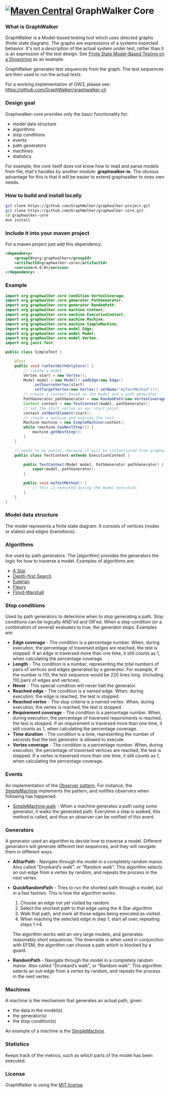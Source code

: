 [![Maven Central](https://maven-badges.herokuapp.com/maven-central/org.graphwalker/graphwalker-core/badge.svg)](https://maven-badges.herokuapp.com/maven-central/org.graphwalker/graphwalker-core)
GraphWalker Core
===================

### What is GraphWalker

GraphWalker is a Model-based testing tool which uses directed graphs (finite state diagram). The graphs are expressions of a systems expected behavior. It's not a description of the actual system under test, rather than it is an expression of the test design. See [Finite State Model-Based Testing on a Shoestring] as an example.

GraphWalker generates test sequences from the graph. The test sequences are then used to run the actual tests.

For a working implementation of GW3, please see: https://github.com/GraphWalker/graphwalker-cli

### Design goal
Graphwalker-core provides only the
basic functionality for:
* model data structure
* algorithms
* stop conditions
* events
* path generators
* machines
* statistics

For example, the core itself does not know how to read and parse models from file, that's handles by another module: **graphwalker-io**. The obvious advantage for this is that it will be easier to extend graphwalker to ones own needs.

### How to build and install locally
```sh
git clone https://github.com/GraphWalker/graphwalker-project.git
git clone https://github.com/GraphWalker/graphwalker-core.git
cd graphwalker-core
mvn install
```

### Include it into your maven project
For a maven project just add this dependency:
```xml
<dependency>
    <groupId>org.graphwalker</groupId>
    <artifactId>graphwalker-core</artifactId>
    <version>4.0.0</version>
</dependency>
```

### Example

```java
import org.graphwalker.core.condition.VertexCoverage;
import org.graphwalker.core.generator.PathGenerator;
import org.graphwalker.core.generator.RandomPath;
import org.graphwalker.core.machine.Context;
import org.graphwalker.core.machine.ExecutionContext;
import org.graphwalker.core.machine.Machine;
import org.graphwalker.core.machine.SimpleMachine;
import org.graphwalker.core.model.Edge;
import org.graphwalker.core.model.Model;
import org.graphwalker.core.model.Vertex;
import org.junit.Test;

public class SimpleTest {

    @Test
    public void runTestWithOnlyCore() {
        // create a model
        Vertex start = new Vertex();
        Model model = new Model().addEdge(new Edge()
            .setSourceVertex(start)
            .setTargetVertex(new Vertex().setName("myTestMethod")));
        // create a context based on the model and a path generator
        PathGenerator pathGenerator = new RandomPath(new VertexCoverage(100));
        Context context = new TestContext(model, pathGenerator);
        // set the start vertex as our start point
        context.setNextElement(start);
        // create a machine and execute the test
        Machine machine = new SimpleMachine(context);
        while (machine.hasNextStep()) {
            machine.getNextStep();
        }
    }

    // needs to be public, because it will be instantiated from graphwalker
    public class TestContext extends ExecutionContext {

        public TestContext(Model model, PathGenerator pathGenerator) {
            super(model, pathGenerator);
        }

        public void myTestMethod() {
            // This is executed during the model execution
        }
    }
}
```


### Model data structure
The model represents a finite state diagram. It consists of vertices (nodes or states) and edges (transitions).

### Algorithms
Are used by path generators. The [algorithm] provides the generators the logic for how to traverse a model. Examples of algorithms are:
* [A Star]
* [Depth-first Search]
* [Eulerian]
* [Fleury]
* [Floyd-Warshall]

### Stop conditions
Used by path generators to determine when to stop generating a path. Stop conditions can be logically AND'ed and OR'ed. When a stop condition (or a combination of several) evaluates to true, the generator stops. Examples are:
* **Edge coverage** - The condition is a percentage number. When, during execution, the percentage of traversed edges are reached, the test is stopped. If an edge is traversed more than one time, it still counts as 1, when calculating the percentage coverage.
* **Length** - The condition is a number, representing the total numbers of pairs of vertices and edges generated by a generator. For example, if the number is 110, the test sequence would be 220 lines long. (including 110 pairs of edges and vertices).
* **Never** - This special condition will never halt the generator.
* **Reached edge** - The condition is a named edge. When, during execution, the edge is reached, the test is stopped.
* **Reached vertex** - The stop criteria is a named vertex. When, during execution, the vertex is reached, the test is stopped.
* **Requirement coverage** - The condition is a percentage number. When, during execution, the percentage of traversed requirements is reached, the test is stopped. If an requirement is traversed more than one time, it still counts as 1, when calculating the percentage coverage.
* **Time duration** - The condition is a time, representing the number of seconds that the test generator is allowed to execute.
* **Vertex coverage** - The condition is a percentage number. When, during execution, the percentage of traversed vertices are reached, the test is stopped. If a vertex is traversed more than one time, it still counts as 1, when calculating the percentage coverage.


### Events
An implementation of the [Observer pattern]. For instance, the [SimpleMachine] implements the pattern, and notifies observers when following has happened:
* [SimpleMachine.walk] - When a machine generates a path using some generator, it walks the generated path. Everytime a step is walked, this method is called, and thus an observer can be notified of this event.


### Generators
A generator used an algorithm to decide how to traverse a model. Different generators will generate different test sequences, and they will navigate them in different ways.

* **AStarPath** - Navigate through the model in a completely random manor. Also called "Drunkard’s walk", or "Random walk". This algorithm selects an out-edge from a vertex by random, and repeats the process in the next vertex.
* **QuickRandomPath** - Tries to run the shortest path through a model, but in a fast fashion. This is how the algorithm works:
   1. Choose an edge not yet visited by random.
   1. Select the shortest path to that edge using the A Star algorithm
   1. Walk that path, and mark all those edges being executed as visited.
   1. When reaching the selected edge in step 1, start all over, repeating steps 1->4.

   The algorithm works well an very large models, and generates reasonably short sequences. The downside is when used in conjunction with EFSM, the algorithm can choose a path which is blocked by a guard.
* **RandomPath** - Navigate through the model in a completely random manor. Also called "Drunkard’s walk", or "Random walk". This algorithm selects an out-edge from a vertex by random, and repeats the process in the next vertex.


### Machines
A machine is the mechanism that generates an actual path, given:
* the data in the model(s)
* the generator(s)
* the stop condition(s)

An example of a machine is the [SimpleMachine].

### Statistics
Keeps track of the metrics, such as which parts of the model has been executed.


### License
GraphWalker is using the [MIT license].


[GraphWalker 2]:https://github.com/KristianKarl/GraphWalker
[Finite State Model-Based Testing on a Shoestring]:http://www.harryrobinson.net/MBT-on-a-shoestring.pdf
[A Star]:http://en.wikipedia.org/wiki/A*_search_algorithm
[Depth-first Search]:http://en.wikipedia.org/wiki/Depth-first_search
[Eulerian]:http://en.wikipedia.org/wiki/Eulerian_path
[Fleury]:http://en.wikipedia.org/wiki/Eulerian_path#Fleury.27s_algorithm
[Floyd-Warshall]:http://en.wikipedia.org/wiki/Floyd%E2%80%93Warshall_algorithm
[Observer pattern]:http://en.wikipedia.org/wiki/Observer_pattern
[SimpleMachine]:https://github.com/GraphWalker/graphwalker-core/blob/master/src/main/java/org/graphwalker/core/machine/SimpleMachine.java#L44
[SimpleMachine.walk]:https://github.com/GraphWalker/graphwalker-core/blob/master/src/main/java/org/graphwalker/core/machine/SimpleMachine.java#L75
[MIT license]:http://opensource.org/licenses/MIT
